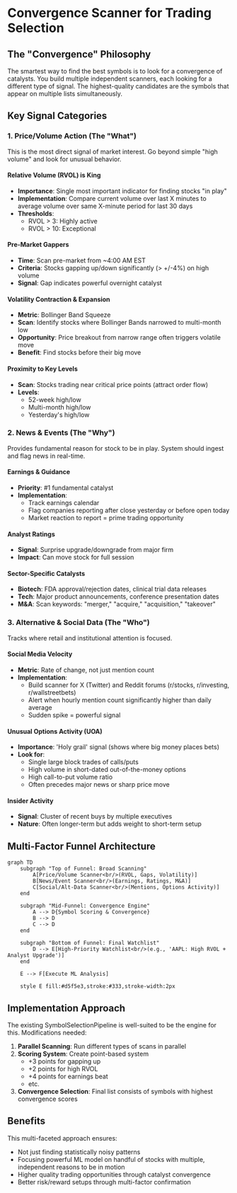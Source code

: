 # Convergence Scanner for Trading Selection

## The "Convergence" Philosophy

The smartest way to find the best symbols is to look for a convergence of catalysts. You build multiple independent scanners, each looking for a different type of signal. The highest-quality candidates are the symbols that appear on multiple lists simultaneously.

## Key Signal Categories

### 1. Price/Volume Action (The "What")

This is the most direct signal of market interest. Go beyond simple "high volume" and look for unusual behavior.

#### Relative Volume (RVOL) is King

- **Importance**: Single most important indicator for finding stocks "in play"
- **Implementation**: Compare current volume over last X minutes to average volume over same X-minute period for last 30 days
- **Thresholds**:
  - RVOL > 3: Highly active
  - RVOL > 10: Exceptional

#### Pre-Market Gappers

- **Time**: Scan pre-market from ~4:00 AM EST
- **Criteria**: Stocks gapping up/down significantly (> +/-4%) on high volume
- **Signal**: Gap indicates powerful overnight catalyst

#### Volatility Contraction & Expansion

- **Metric**: Bollinger Band Squeeze
- **Scan**: Identify stocks where Bollinger Bands narrowed to multi-month low
- **Opportunity**: Price breakout from narrow range often triggers volatile move
- **Benefit**: Find stocks before their big move

#### Proximity to Key Levels

- **Scan**: Stocks trading near critical price points (attract order flow)
- **Levels**:
  - 52-week high/low
  - Multi-month high/low
  - Yesterday's high/low

### 2. News & Events (The "Why")

Provides fundamental reason for stock to be in play. System should ingest and flag news in real-time.

#### Earnings & Guidance

- **Priority**: #1 fundamental catalyst
- **Implementation**:
  - Track earnings calendar
  - Flag companies reporting after close yesterday or before open today
  - Market reaction to report = prime trading opportunity

#### Analyst Ratings

- **Signal**: Surprise upgrade/downgrade from major firm
- **Impact**: Can move stock for full session

#### Sector-Specific Catalysts

- **Biotech**: FDA approval/rejection dates, clinical trial data releases
- **Tech**: Major product announcements, conference presentation dates
- **M&A**: Scan keywords: "merger," "acquire," "acquisition," "takeover"

### 3. Alternative & Social Data (The "Who")

Tracks where retail and institutional attention is focused.

#### Social Media Velocity

- **Metric**: Rate of change, not just mention count
- **Implementation**:
  - Build scanner for X (Twitter) and Reddit forums (r/stocks, r/investing, r/wallstreetbets)
  - Alert when hourly mention count significantly higher than daily average
  - Sudden spike = powerful signal

#### Unusual Options Activity (UOA)

- **Importance**: 'Holy grail' signal (shows where big money places bets)
- **Look for**:
  - Single large block trades of calls/puts
  - High volume in short-dated out-of-the-money options
  - High call-to-put volume ratio
  - Often precedes major news or sharp price move

#### Insider Activity

- **Signal**: Cluster of recent buys by multiple executives
- **Nature**: Often longer-term but adds weight to short-term setup

## Multi-Factor Funnel Architecture

```mermaid
graph TD
    subgraph "Top of Funnel: Broad Scanning"
        A[Price/Volume Scanner<br/>(RVOL, Gaps, Volatility)]
        B[News/Event Scanner<br/>(Earnings, Ratings, M&A)]
        C[Social/Alt-Data Scanner<br/>(Mentions, Options Activity)]
    end

    subgraph "Mid-Funnel: Convergence Engine"
        A --> D{Symbol Scoring & Convergence}
        B --> D
        C --> D
    end

    subgraph "Bottom of Funnel: Final Watchlist"
        D --> E[High-Priority Watchlist<br/>(e.g., 'AAPL: High RVOL + Analyst Upgrade')]
    end

    E --> F[Execute ML Analysis]

    style E fill:#d5f5e3,stroke:#333,stroke-width:2px
```

## Implementation Approach

The existing SymbolSelectionPipeline is well-suited to be the engine for this. Modifications needed:

1. **Parallel Scanning**: Run different types of scans in parallel
2. **Scoring System**: Create point-based system
   - +3 points for gapping up
   - +2 points for high RVOL
   - +4 points for earnings beat
   - etc.
3. **Convergence Selection**: Final list consists of symbols with highest convergence scores

## Benefits

This multi-faceted approach ensures:

- Not just finding statistically noisy patterns
- Focusing powerful ML model on handful of stocks with multiple, independent reasons to be in motion
- Higher quality trading opportunities through catalyst convergence
- Better risk/reward setups through multi-factor confirmation
